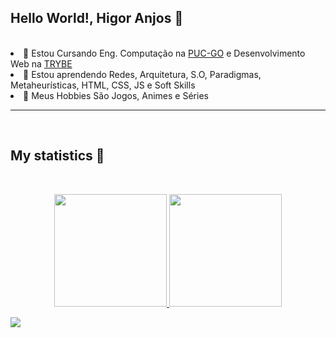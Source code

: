 ## Hello World!, Higor Anjos 👾
<br>
<li>🔭 Estou Cursando Eng. Computação na <a href="https://www.pucgoias.edu.br/">PUC-GO</a> e Desenvolvimento Web na <a href="https://betrybe.com">TRYBE</a></li>
<li>🌱 Estou aprendendo Redes, Arquitetura, S.O, Paradigmas, Metaheurísticas, HTML, CSS, JS e Soft Skills
<li>🤔 Meus Hobbies São Jogos, Animes e Séries<br>
<hr>
<br>

<!--
**HigorAnjos/HigorAnjos** is a ✨ _special_ ✨ repository because its `README.md` (this file) appears on your GitHub profile.

Here are some ideas to get you started:

- 🔭 I’m currently working on ...
- 🌱 I’m currently learning ...
- 👯 I’m looking to collaborate on ...
- 🤔 I’m looking for help with ...
- 💬 Ask me about ...
- 📫 How to reach me: ...
- 😄 Pronouns: ...
- ⚡ Fun fact: ...
-->
## My statistics 🚀 
<br>
<p align="center">
<a href="https://github.com/HigorAnjos">
  <img height="180em" src="https://github-readme-stats-eight-theta.vercel.app/api?username=HigorAnjos&show_icons=true&theme=algolia&include_all_commits=true&count_private=true"/>
  <img height="180em" src="https://github-readme-stats-eight-theta.vercel.app/api/top-langs/?username=HigorAnjos&layout=compact&langs_count=8&theme=algolia"/>
</a>
</p>
<a><img src="https://user-images.githubusercontent.com/73097560/115834477-dbab4500-a447-11eb-908a-139a6edaec5c.gif"></a>
